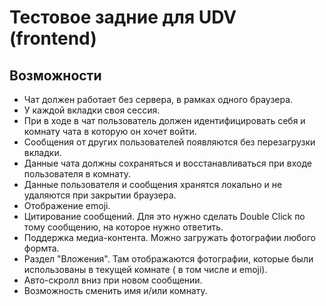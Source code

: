 # Тестовое задние для UDV (frontend)

## Возможности
- Чат должен работает без сервера, в рамках одного браузера.
- У каждой вкладки своя сессия.
- При в ходе в чат пользователь должен идентифицировать себя и комнату чата в которую он хочет войти.
- Сообщения от других пользователей появляются без перезагрузки вкладки.
- Данные чата должны сохраняться и восстанавливаться при входе пользователя в комнату.
- Данные пользователя и сообщения хранятся локально и не удаляются при закрытии браузера.
- Отображение emoji.
- Цитирование сообщений. Для это нужно сделать Double Click по тому сообщению, на которое нужно ответить.
- Поддержка медиа-контента. Можно загружать фотографии любого формта.
- Раздел "Вложения". Там отображаются фотографии, которые были использованы в текущей комнате ( в том числе и emoji).
- Авто-скролл вниз при новом сообщении.
- Возможность сменить имя и/или комнату.
